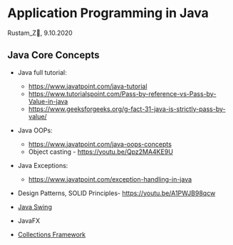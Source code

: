 # Application Programming in Java
 
Rustam_Z🚀, 9.10.2020

## Java Core Concepts
- Java full tutorial:
	- https://www.javatpoint.com/java-tutorial
	- https://www.tutorialspoint.com/Pass-by-reference-vs-Pass-by-Value-in-java
	- https://www.geeksforgeeks.org/g-fact-31-java-is-strictly-pass-by-value/

- Java OOPs:
	- https://www.javatpoint.com/java-oops-concepts
	- Object casting - https://youtu.be/Qpz2MA4KE9U

- Java Exceptions: 
	- https://www.javatpoint.com/exception-handling-in-java

- Design Patterns, SOLID Principles- https://youtu.be/A1PWJB98qcw

- [Java Swing](java-swing)

- JavaFX

- [Collections Framework](collections-framework)
